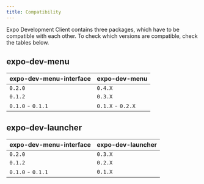 ```yaml
---
title: Compatibility
---
```


Expo Development Client contains three packages, which have to be compatible with each other. To check which versions are compatible, check the tables below.

## expo-dev-menu

| expo-dev-menu-interface | expo-dev-menu     |
| ----------------------- | ----------------- |
| `0.2.0`                 | `0.4.X`           |
| `0.1.2`                 | `0.3.X`           |
| `0.1.0` - `0.1.1`       | `0.1.X` - `0.2.X` |

## expo-dev-launcher

| expo-dev-menu-interface | expo-dev-launcher |
| ----------------------- | ----------------- |
| `0.2.0`                 | `0.3.X`           |
| `0.1.2`                 | `0.2.X`           |
| `0.1.0` - `0.1.1`       | `0.1.X`           |
